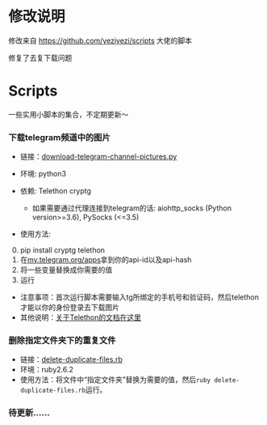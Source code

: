 # 修改说明
修改来自 https://github.com/yeziyezi/scripts 大佬的脚本

修复了去复下载问题


# Scripts
一些实用小脚本的集合，不定期更新～
### 下载telegram频道中的图片
- 链接：[download-telegram-channel-pictures.py](./download-telegram-channel-pictures.py)

- 环境: python3
- 依赖: Telethon cryptg
  - 如果需要通过代理连接到telegram的话: aiohttp_socks (Python version>=3.6), PySocks (<=3.5)
- 使用方法: 
0. pip install cryptg telethon
1. 在[my.telegram.org/apps](https://my.telegram.org/apps)拿到你的api-id以及api-hash
2.  将一些变量替换成你需要的值
3.  运行
- 注意事项：首次运行脚本需要输入tg所绑定的手机号和验证码，然后telethon才能以你的身份登录去下载图片
- 其他说明：[关于Telethon的文档在这里](https://telethon.readthedocs.io/en/latest/index.html)

### 删除指定文件夹下的重复文件
- 链接：[delete-duplicate-files.rb](./delete-duplicate-files.rb)
- 环境：ruby2.6.2
- 使用方法：将文件中“指定文件夹”替换为需要的值，然后```ruby delete-duplicate-files.rb```运行。

### 待更新……
